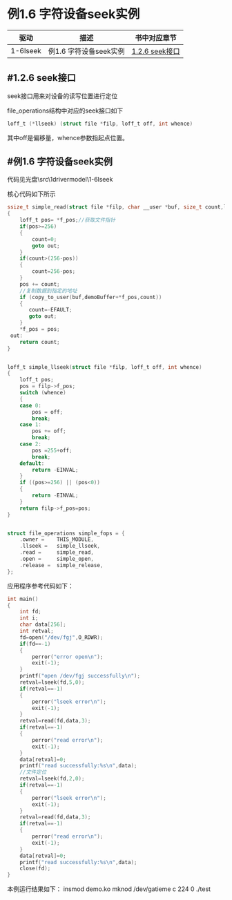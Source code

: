 例1.6  字符设备seek实例
=======

|    驱动    |    描述    | 书中对应章节 |
|:----------:|:----------:|:------------:|
|  1-6lseek  |  例1.6  字符设备seek实例 | [1.2.6 seek接口](http://book.51cto.com/art/201205/337671.htm) |


#1.2.6  seek接口
-------

seek接口用来对设备的读写位置进行定位

file_operations结构中对应的seek接口如下

```c
loff_t (*llseek) (struct file *filp, loff_t off, int whence)
```

其中off是偏移量，whence参数指起点位置。



#例1.6  字符设备seek实例
-------

代码见光盘\src\1drivermodel\1-6lseek

核心代码如下所示

```c
ssize_t simple_read(struct file *filp, char __user *buf, size_t count,loff_t *f_pos)
{
    loff_t pos= *f_pos;//获取文件指针
    if(pos>=256)
    {
        count=0;
        goto out;
    }
    if(count>(256-pos))
    {
        count=256-pos;
    }
    pos += count;
    //复制数据到指定的地址
    if (copy_to_user(buf,demoBuffer+*f_pos,count))
    {
       count=-EFAULT;
       goto out;
    }
    *f_pos = pos;
 out:
    return count;
}


loff_t simple_llseek(struct file *filp, loff_t off, int whence)
{
    loff_t pos;
    pos = filp->f_pos;
    switch (whence)
    {
    case 0:
        pos = off;
        break;
    case 1:
        pos += off;
        break;
    case 2:
        pos =255+off;
        break;
    default:
        return -EINVAL;
    }
    if ((pos>=256) || (pos<0))
    {
        return -EINVAL;
    }
    return filp->f_pos=pos;
}


struct file_operations simple_fops = {
    .owner =    THIS_MODULE,
    .llseek =   simple_llseek,
    .read =     simple_read,
    .open =     simple_open,
    .release =  simple_release,
};
```

应用程序参考代码如下：

```c
int main()
{
    int fd;
    int i;
    char data[256];
    int retval;
    fd=open("/dev/fgj",O_RDWR);
    if(fd==-1)
    {
        perror("error open\n");
        exit(-1);
    }
    printf("open /dev/fgj successfully\n");
    retval=lseek(fd,5,0);
    if(retval==-1)
    {
        perror("lseek error\n");
        exit(-1);
    }
    retval=read(fd,data,3);
    if(retval==-1)
    {
        perror("read error\n");
        exit(-1);
    }
    data[retval]=0;
    printf("read successfully:%s\n",data);
    //文件定位
    retval=lseek(fd,2,0);
    if(retval==-1)
    {
        perror("lseek error\n");
        exit(-1);
    }
    retval=read(fd,data,3);
    if(retval==-1)
    {
        perror("read error\n");
        exit(-1);
    }
    data[retval]=0;
    printf("read successfully:%s\n",data);
    close(fd);
}
```

本例运行结果如下：
insmod demo.ko
mknod /dev/gatieme c 224 0
./test

